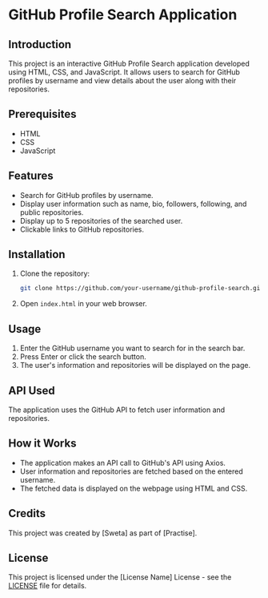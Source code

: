 
# GitHub Profile Search Application

## Introduction
This project is an interactive GitHub Profile Search application developed using HTML, CSS, and JavaScript. It allows users to search for GitHub profiles by username and view details about the user along with their repositories.

## Prerequisites
- HTML
- CSS
- JavaScript

## Features
- Search for GitHub profiles by username.
- Display user information such as name, bio, followers, following, and public repositories.
- Display up to 5 repositories of the searched user.
- Clickable links to GitHub repositories.

## Installation
1. Clone the repository:
   ```bash
   git clone https://github.com/your-username/github-profile-search.git
   ```
2. Open `index.html` in your web browser.

## Usage
1. Enter the GitHub username you want to search for in the search bar.
2. Press Enter or click the search button.
3. The user's information and repositories will be displayed on the page.

## API Used
The application uses the GitHub API to fetch user information and repositories.

## How it Works
- The application makes an API call to GitHub's API using Axios.
- User information and repositories are fetched based on the entered username.
- The fetched data is displayed on the webpage using HTML and CSS.

## Credits
This project was created by [Sweta] as part of [Practise].

## License
This project is licensed under the [License Name] License - see the [LICENSE](LICENSE) file for details.
